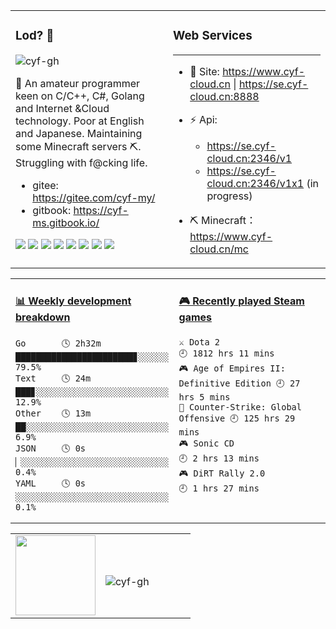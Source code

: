 <!--
 * @Date: 2020-08-25 14:34:25
 * @LastEditors: cyf
 * @LastEditTime: 2020-09-04 23:58:07
 * @FilePath: \cyf-gh\README.md
 * @Description: What is mind? No matter. What is matter? Nevermind.
-->

<table>
<tr>
<td valign="top" width="50%">
 
 ### Lod? 🤔 
<p align="left"> <img src="https://komarev.com/ghpvc/?username=cyf-gh" alt="cyf-gh" /> </p>


 🌱 An amateur programmer keen on C/C++, C#, Golang and Internet &Cloud technology. Poor at English and Japanese. Maintaining some Minecraft servers ⛏. Struggling with f@cking life.

* gitee: https://gitee.com/cyf-my/
* gitbook: https://cyf-ms.gitbook.io/

[![](https://img.shields.io/badge/OnePlus-7%20Pro-f5010c?style=flat-square&logo=oneplus&logoColor=ffffff)](https://www.oneplus.com/)
[![](https://img.shields.io/badge/Windows-10-2376bc?style=flat-square&logo=windows&logoColor=ffffff)](https://www.microsoft.com/windows/get-windows-10)
[![](https://img.shields.io/badge/-Linux-fcc624?style=flat-square&logo=linux&logoColor=white)](https://www.linuxfoundation.org/)
[![](https://img.shields.io/badge/-Vue.js-4fc08d?style=flat-square&logo=vue.js&logoColor=ffffff)](https://vuejs.org/)
<img src="https://img.shields.io/badge/-Bootstrap-563D7C.svg?logo=bootstrap&style=flat-square">
[![](https://img.shields.io/badge/-Nginx-269539?style=flat-square&logo=nginx&logoColor=ffffff)](https://nginx.org/)
[![](https://img.shields.io/badge/-Git-f05032?style=flat-square&logo=git&logoColor=white)](https://git-scm.com/)
<img src="https://img.shields.io/badge/-golang-76E1FE.svg?logo=go&style=flat-square">

</td>
<td valign="top" width="50%">

### Web Services
---
* 👯 Site: https://www.cyf-cloud.cn | https://se.cyf-cloud.cn:8888
* ⚡ Api: 
  * https://se.cyf-cloud.cn:2346/v1
  * https://se.cyf-cloud.cn:2346/v1x1 (in progress)

* ⛏ Minecraft：https://www.cyf-cloud.cn/mc

</td>
</tr>
</table>

<table>
<tr>
<td valign="top" width="50%">

 <!-- waka-box start -->
#### <a href="https://gist.github.com/31a37954e5aa6f6a38e2b249e472ed9f" target="_blank">📊 Weekly development breakdown</a>
```text
Go       🕓 2h32m ███████████████████████▊░░░░░░ 79.5%
Text     🕓 24m   ███▊░░░░░░░░░░░░░░░░░░░░░░░░░░ 12.9%
Other    🕓 13m   ██░░░░░░░░░░░░░░░░░░░░░░░░░░░░  6.9%
JSON     🕓 0s    ▏░░░░░░░░░░░░░░░░░░░░░░░░░░░░░  0.4%
YAML     🕓 0s    ░░░░░░░░░░░░░░░░░░░░░░░░░░░░░░  0.1%
```
<!-- Powered by https://github.com/YouEclipse/waka-box-go . -->
<!-- waka-box end -->

</td>
<td valign="top" width="50%">

<!-- steam-box start -->
#### <a href="https://gist.github.com/ef193438e465860af6aea1a3da16f0cf" target="_blank">🎮 Recently played Steam games</a>
```text
⚔️ Dota 2                           🕘 1812 hrs 11 mins
🎮 Age of Empires II: Definitive Edition 🕘 27 hrs 5 mins
🔫 Counter-Strike: Global Offensive 🕘 125 hrs 29 mins
🎮 Sonic CD                         🕘 2 hrs 13 mins
🎮 DiRT Rally 2.0                   🕘 1 hrs 27 mins
```
<!-- Powered by https://github.com/YouEclipse/steam-box . -->
<!-- steam-box end -->
</td>
</tr>
</table>

<table>
<tr>
<td valign="top" width="50%">

<img style="margin-left: auto;margin-right: auto;width: 8em" src="https://github.com/YouEclipse/YouEclipse/blob/master/go.gif" width="100">

</td>
<td>
<br>
<p><img align="center" src="https://github-readme-stats.vercel.app/api?username=cyf-gh&show_icons=true" alt="cyf-gh" /></p>
</td>

</tr>
</table>
